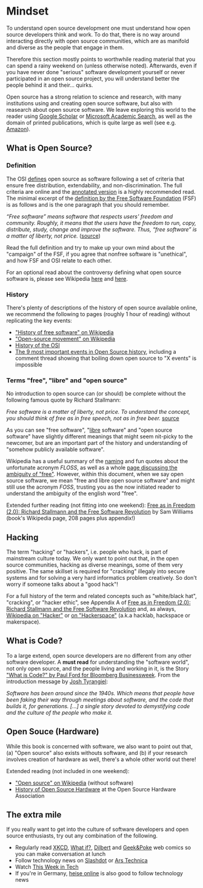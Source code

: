 # Mindset

To understand open source development one must understand how open source developers think and work. To do that, there is no way around interacting directly with open source communities, which are as manifold and diverse as the people that engage in them.

Therefore this section mostly points to worthwhile reading material that you can spend a rainy weekend on (unless otherwise noted). Afterwards, even if you have never done "serious" software development yourself or never participated in an open source project, you will understand better the people behind it and their... quirks.

Open source has a strong relation to science and research, with many institutions using and creating open source software, but also with reasearch about open source software. We leave exploring this world to the reader using [Google Scholar](https://scholar.google.de/scholar?hl=de&q=open+source+software) or [Microsoft Academic Search](http://academic.research.microsoft.com/Search?query=open%20source%20software), as well as the domain of printed publications, which is quite large as well (see e.g. [Amazon](http://www.amazon.com/s/ref=nb_sb_noss_2?&field-keywords=open+source+software)).

## What is Open Source?

### Definition

The OSI [defines](http://opensource.org/osd) open source as software following a set of criteria that ensure free distribution, extendability, and non-discrimination. The full criteria are online and the [annotated version](http://opensource.org/osd-annotated) is a highly recommended read. The minimal excerpt of the [definition by the Free Software Foundation](https://www.gnu.org/philosophy/free-sw.html) (FSF) is as follows and is the one paragraph that you should remember.

*<i class="octicon octicon-quote"></i> “Free software” means software that respects users' freedom and community. Roughly, it means that the users have the freedom to run, copy, distribute, study, change and improve the software. Thus, “free software” is a matter of liberty, not price.* ([source](https://www.gnu.org/philosophy/free-sw.html))

Read the full definition and try to make up your own mind about the "campaign" of the FSF, if you agree that nonfree software is "unethical", and how FSF and OSI relate to each other.

For an optional read about the controversy defining what open source software is, please see Wikipedia [here](https://en.wikipedia.org/wiki/Open-source_software) and [here](https://en.wikipedia.org/wiki/Free_and_open-source_software).

### History

There's plenty of descriptions of the history of open source available online, we recommend the following to pages (roughly 1 hour of reading) without replicating the key events:

* ["History of free software" on Wikipedia](https://en.wikipedia.org/wiki/History_of_free_software)
* ["Open-source movement" on Wikipedia](https://en.wikipedia.org/wiki/Open-source_movement)
* [History of the OSI](http://opensource.org/history)
* [The 9 most important events in Open Source history](http://royal.pingdom.com/2010/01/15/the-9-most-important-events-in-open-source-history/), including a comment thread showing that boiling down open source to "X events" is impossible

### Terms "free", "libre" and "open source"

No introduction to open source can (or should) be complete without the following famous quote by Richard Stallmann:

*<i class="octicon octicon-quote"></i> Free software is a matter of liberty, not price. To understand the concept, you should think of free as in free speech, not as in free beer.* [source](https://www.gnu.org/philosophy/free-sw.html)

As you can see "free software", "[libre](https://en.wikipedia.org/wiki/Gratis_versus_libre) software" and "open source software" have slightly different meanings that might seem nit-picky to the newcomer, but are an important part of the history and understanding of "somehow publicly available software".

Wikipedia has a useful summary of the [naming](https://en.wikipedia.org/wiki/Free_and_open-source_software#Naming) and fun quotes about the unfortunate acronym *FLOSS*, as well as a whole [page discussing the ambiguity of "free"](https://en.wikipedia.org/wiki/Gratis_versus_libre). However, within this document, when we say open source software, we mean "free and libre open source software" and might still use the acronym *FOSS*, trusting you as the now initiated reader to understand the ambiguity of the english word "free".

Extended further reading (not fitting into one weekend): [Free as in Freedom (2.0): Richard Stallmann and the Free Software Revolution](https://static.fsf.org/nosvn/faif-2.0.pdf) by Sam Williams (book's Wikipedia page, 208 pages plus appendix!)

## Hacking

The term "hacking" or "hackers", i.e. people who hack, is part of mainstream culture today. We only want to point out that, in the open source communities, hacking as diverse meanings, some of them very positive. The same skillset is required for "cracking" illegaly into secure systems and for solving a very hard informatics problem creatively. So don't worry if someone talks about a "good hack"! 

For a full history of the term and related concepts such as "white/black hat", "cracking", or "hacker ethic", see Appendix A of [Free as in Freedom (2.0): Richard Stallmann and the Free Software Revolution](https://static.fsf.org/nosvn/faif-2.0.pdf) and, as always, [Wikipedia on "Hacker"](https://en.wikipedia.org/wiki/Hacker_%28term%29) or [on "Hackerspace"](https://en.wikipedia.org/wiki/Hackerspace) (a.k.a hacklab, hackspace or makerspace).

## What is Code?

To a large extend, open source developers are no different from any other software developer. A **must read** for understanding the "software world", not only open source, and the people living and working in it, is the Story ["What is Code?" by Paul Ford for Bloomberg Businessweek](http://www.bloomberg.com/graphics/2015-paul-ford-what-is-code/). From the introduction message by [Josh Tyrangiel](https://en.wikipedia.org/wiki/Josh_Tyrangiel): 

*<i class="octicon octicon-quote"></i> Software has been around since the 1940s. Which means that people have been faking their way through meetings about software, and the code that builds it, for generations. [...] a single story devoted to ­demystifying code and the culture of the people who make it.*

## Open Souce (Hardware)

While this book is concerned with software, we also want to point out that, (a) "Open source" also exists withouts software, and (b) if your research involves creation of hardware as well, there's a whole other world out there!

Extended reading (not included in one weekend):

* ["Open source" on Wikipedia](https://en.wikipedia.org/wiki/Open_source) (without software)
* [History of Open Source Hardware](http://www.oshwa.org/research/brief-history-of-open-source-hardware-organizations-and-definitions/) at the Open Source Hardware Association

## The extra mile

If you really want to get into the culture of software developers and open source enthusiasts, try out any combination of the following.

* Regularly read [XKCD](http://xkcd.com/), [What if?](http://what-if.xkcd.com/), [Dilbert](http://dilbert.com/) and [Geek&Poke](http://geek-and-poke.com/) web comics so you can make conversation at lunch
* Follow technology news on [Slashdot](http://slashdot.org/) or [Ars Technica](http://arstechnica.com/)
* Watch [This Week in Tech](https://twit.tv/shows/this-week-in-tech)
* If you're in Germany, [heise online](http://www.heise.de/) is also good to follow technology news


